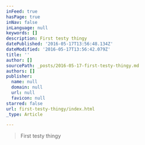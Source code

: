 ```yaml
---
inFeed: true
hasPage: true
inNav: false
inLanguage: null
keywords: []
description: First testy thingy
datePublished: '2016-05-17T13:56:48.134Z'
dateModified: '2016-05-17T13:56:42.079Z'
title: ''
author: []
sourcePath: _posts/2016-05-17-first-testy-thingy.md
authors: []
publisher:
  name: null
  domain: null
  url: null
  favicon: null
starred: false
url: first-testy-thingy/index.html
_type: Article

---
```

> First testy thingy